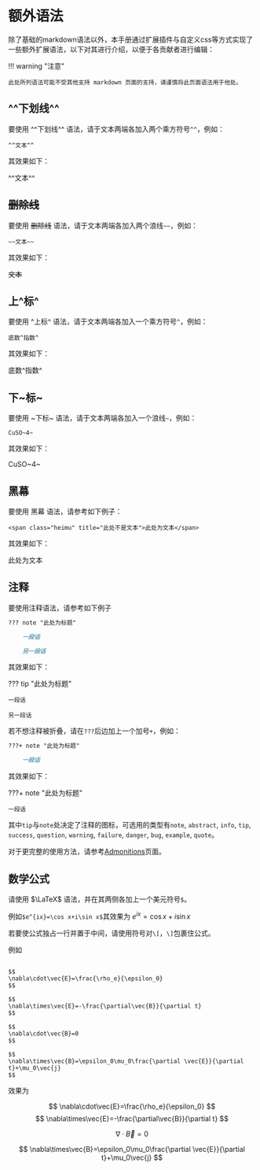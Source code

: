 # 额外语法

除了基础的markdown语法以外，本手册通过扩展插件与自定义css等方式实现了一些额外扩展语法，以下对其进行介绍，以便于各贡献者进行编辑：

!!! warning "注意"

    此处所列语法可能不受其他支持 markdown 页面的支持，请谨慎将此页面语法用于他处。

## ^^下划线^^

要使用 ^^下划线^^ 语法，请于文本两端各加入两个乘方符号`^^`，例如：

`^^文本^^`

其效果如下：

^^文本^^

## ~~删除线~~

要使用 ~~删除线~~ 语法，请于文本两端各加入两个浪线`~~`，例如：

`~~文本~~`

其效果如下：

~~文本~~

## 上^标^

要使用 ^上标^ 语法，请于文本两端各加入一个乘方符号`^`，例如：

`底数^指数^`

其效果如下：

底数^指数^

## 下~标~

要使用 ~下标~ 语法，请于文本两端各加入一个浪线`~`，例如：

`CuSO~4~`

其效果如下：

CuSO~4~

## 黑幕

要使用 <span class="heimu" title="这个是黑幕哦OvO">黑幕</span> 语法，请参考如下例子：

`<span class="heimu" title="此处不是文本">此处为文本</span>`

其效果如下：

<span class="heimu" title="此处不是文本">此处为文本</span>

## 注释

要使用注释语法，请参考如下例子

```markdown
??? note "此处为标题"

    一段话

    另一段话
```

其效果如下：

??? tip "此处为标题"

    一段话

    另一段话

若不想注释被折叠，请在`???`后边加上一个加号`+`，例如：

```markdown
???+ note "此处为标题"

    一段话
```

其效果如下：

???+ note "此处为标题"

    一段话

其中`tip`与`note`处决定了注释的图标，可选用的类型有`note`,  `abstract`, `info`, `tip`, `success`, `question`, `warning`, `failure`, `danger`, `bug`, `example`, `quote`。

对于更完整的使用方法，请参考[Admonitions](https://squidfunk.github.io/mkdocs-material/reference/admonitions/?h=admonition)页面。

## 数学公式

请使用 $\LaTeX$ 语法，并在其两侧各加上一个美元符号`$`。

例如`$e^{ix}=\cos x+i\sin x$`其效果为 $e^{ix}=\cos x+i\sin x$

若要使公式独占一行并置于中间，请使用符号对`\[`，`\]`包裹住公式。

例如
```

$$
\nabla\cdot\vec{E}=\frac{\rho_e}{\epsilon_0}
$$

$$
\nabla\times\vec{E}=-\frac{\partial\vec{B}}{\partial t}
$$

$$
\nabla\cdot\vec{B}=0 
$$

$$
\nabla\times\vec{B}=\epsilon_0\mu_0\frac{\partial \vec{E}}{\partial t}+\mu_0\vec{j}
$$

```
效果为

$$
\nabla\cdot\vec{E}=\frac{\rho_e}{\epsilon_0}
$$
$$
\nabla\times\vec{E}=-\frac{\partial\vec{B}}{\partial t}
$$

$$
\nabla\cdot\vec{B}=0 
$$

$$
\nabla\times\vec{B}=\epsilon_0\mu_0\frac{\partial \vec{E}}{\partial t}+\mu_0\vec{j}
$$

